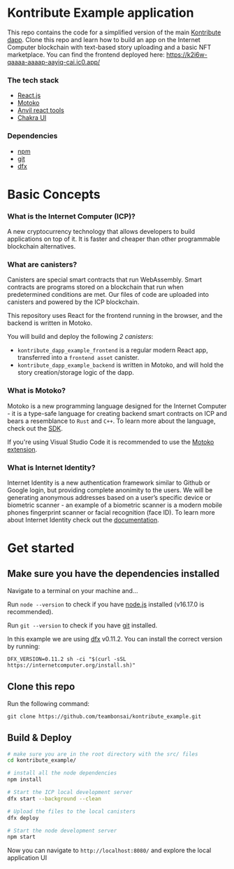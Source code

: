# Kontribute Example application

This repo contains the code for a simplified version of the main [Kontribute dapp](https://3ezq7-iqaaa-aaaal-aaacq-cai.raw.ic0.app/). Clone this repo and learn how to build an app on the Internet Computer blockchain with text-based story uploading and a basic NFT marketplace. You can find the frontend deployed here: https://k2i6w-qaaaa-aaaap-aayiq-cai.ic0.app/

### The tech stack
* [React.js](https://reactjs.org/)
* [Motoko](https://internetcomputer.org/docs/current/developer-docs/build/languages/motoko/)
* [Anvil react tools](https://www.npmjs.com/package/@vvv-interactive/nftanvil-react)
* [Chakra UI](https://www.npmjs.com/package/@vvv-interactive/nftanvil-react)

### Dependencies
* [npm](https://nodejs.org/en/download/)
* [git](https://git-scm.com/book/en/v2/Getting-Started-Installing-Git)
* [dfx](https://internetcomputer.org/docs/current/references/cli-reference/dfx-parent/)

# Basic Concepts

### What is the Internet Computer (ICP)?

A new cryptocurrency technology that allows developers to build applications on top of it. It is faster and cheaper than other programmable blockchain alternatives.

### What are canisters?

Canisters are special smart contracts that run WebAssembly. Smart contracts are programs stored on a blockchain that run when predetermined conditions are met. Our files of code are uploaded into canisters and powered by the ICP blockchain.

This repository uses React for the frontend running in the browser, and the backend is written in Motoko.

You will build and deploy the following _2 canisters_:

- `kontribute_dapp_example_frontend` is a regular modern React app, transferred into a `frontend asset` canister.
- `kontribute_dapp_example_backend` is written in Motoko, and will hold the story creation/storage logic of the dapp.

### What is Motoko?

Motoko is a new programming language designed for the Internet Computer - it is a type-safe language for creating backend smart contracts on ICP and bears a resemblance to `Rust` and `C++`. To learn more about the language, check out the [SDK](https://internetcomputer.org/docs/current/developer-docs/build/cdks/motoko-dfinity/motoko/).

If you're using Visual Studio Code it is recommended to use the [Motoko extension](https://marketplace.visualstudio.com/items?itemName=dfinity-foundation.vscode-motoko).

### What is Internet Identity?

Internet Identity is a new authentication framework similar to Github or Google login, but providing complete anonimity to the users. We will be generating anonymous addresses based on a user’s specific device or biometric scanner - an example of a biometric scanner is a modern mobile phones fingerprint scanner or facial recognition (face ID). To learn more about Internet Identity check out the [documentation](https://internetcomputer.org/docs/current/tokenomics/identity-auth/what-is-ic-identity).

# Get started

## Make sure you have the dependencies installed

Navigate to a terminal on your machine and...

Run `node --version` to check if you have [node.js](https://nodejs.org/) installed (v16.17.0 is recommended).

Run `git --version` to check if you have [git](https://git-scm.com/book/en/v2/Getting-Started-Installing-Git) installed.

In this example we are using [dfx](https://internetcomputer.org/docs/current/references/cli-reference/dfx-parent/) v0.11.2. You can install the correct version by running:

```
DFX_VERSION=0.11.2 sh -ci "$(curl -sSL https://internetcomputer.org/install.sh)"
```


## Clone this repo

Run the following command:

```
git clone https://github.com/teambonsai/kontribute_example.git
```


## Build & Deploy

```bash
# make sure you are in the root directory with the src/ files
cd kontribute_example/

# install all the node dependencies
npm install

# Start the ICP local development server
dfx start --background --clean

# Upload the files to the local canisters
dfx deploy

# Start the node development server
npm start
```

Now you can navigate to `http://localhost:8080/` and explore the local application UI